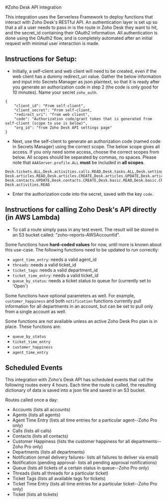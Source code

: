 #Zoho Desk API Integration

This integration uses the Serverless Framework to deploy functions that interact with Zoho Desk's RESTful API.
An authentication layer is set up so that a all a user needs to pass in is the route in Zoho Desk they want to hit,
and the secret_id containing their OAuth2 information. All authentication is done using the OAuth2 flow, and is 
completely automated after an initial request with minimal user interaction is made.

## Instructions for Setup:

* Initially, a self-client and web client will need to be created, even if the web client has a dummy redirect_uri
value. Gather the below information and input into Secrets Manager as json plaintext, so that it is ready after you
generate an authorization code in step 2 (the code is only good for 10 minutes). Name your secret `zoho_auth`.
```
{
    "client_id": "From self-client",
    "client_secret": "From self-client,
    "redirect_uri": "from web client",
    "code": "Authorization code/grant token that is generated from self-client (scope to use is below)",
    "org_id": "from Zoho Desk API settings page"
}
```
* Next, use the self-client to generate an authorization code (named code in Secrets Manager) using the correct scope.
The below scope gives all access. If you only need some access, choose the correct scopes from below.
All scopes should be separated by commas, no spaces. Please note that `AAAServer.profile.ALL` **must** be included in
**all scopes**.

```
Desk.tickets.ALL,Desk.activities.calls.READ,Desk.tasks.ALL,Desk.settings.ALL,Desk.search.READ,Desk.events.ALL,
Desk.articles.READ,Desk.articles.CREATE,Desk.articles.UPDATE,Desk.articles.DELETE,Desk.contacts.READ,Desk.contacts.WRITE,
Desk.contacts.UPDATE,Desk.contacts.CREATE,Desk.basic.READ,Desk.basic.CREATE,AAAServer.profile.ALL, Desk.activities.READ
```
* Enter the authorization code into the secret, saved with the key `code`.

## Instructions for calling Zoho Desk's API directly (in AWS Lambda)

* To call a route simply pass in any test event. The result will be stored in an S3 bucket called:
"zoho-reports-AWSAccountId".

Some functions have **hard-coded values** for now, until more is known about this use-case. The following functions need
to be updated to run correctly:
- `agent_time_entry`: needs a valid agent_id
- `threads`: needs a valid ticket_id
- `ticket_tags`: needs a valid department_id
- `ticket_time_entry`: needs a valid ticket_id
- `queue_by_status`: needs a ticket status to queue for (currently set to 'Open')

Some functions have optional parameters as well. For example, `customer_happiness` and both `notification` functions
currently pull information for all departments in an account, but can be set to pull only from a single account as well. 

Some functions are not available unless an active Zoho Desk Pro plan is in place. These functions are:
- `queue_by_status`
- `ticket_time_entry`
- `customer_happiness`
- `agent_time_entry`

## Scheduled Events
This integration with Zoho's Desk API has scheduled events that call the following routes every 4 hours. Each time the
route is called, the resulting dictionary of data is saved into a json file and saved in an S3 bucket.

Routes called once a day:
- Accounts (lists all accounts)
- Agents (lists all agents)
- Agent Time Entry (lists all time entries for a particular agent--Zoho Pro only)
- Calls (lists all calls)
- Contacts (lists all contacts)
- Customer Happiness (lists the customer happiness for all departments--Zoho Pro only)
- Departments (lists all departments)
- Notification (email delivery failures- lists all failures to deliver via email)
- Notification (pending approval- lists all pending approval notifications)
- Queue (lists all tickets of a certain status in queue--Zoho Pro only)
- Threads (lists all threads for a particular ticket)
- Ticket Tags (lists all available tags for tickets)
- Ticket Time Entry (lists all time entries for a particular ticket--Zoho Pro only)
- Ticket (lists all tickets)